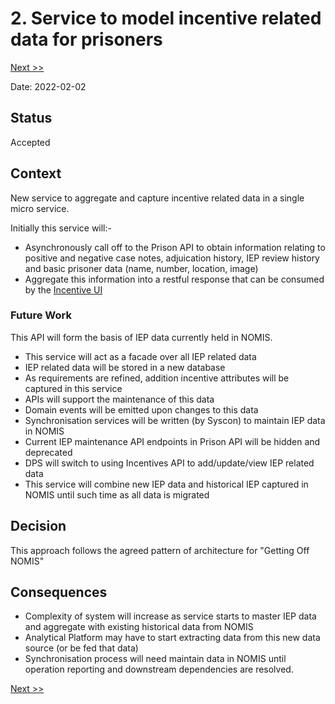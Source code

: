 # 2. Service to model incentive related data for prisoners

[Next >>](9999-end.md)


Date: 2022-02-02

## Status

Accepted

## Context


New service to aggregate and capture incentive related data in a single micro service. 

Initially this service will:-
- Asynchronously call off to the Prison API to obtain information relating to positive and negative case notes, adjuication history, IEP review history and basic prisoner data (name, number, location, image)
- Aggregate this information into a restful response that can be consumed by the [Incentive UI](https://github.com/ministryofjustice/hmpps-incentives-ui)

### Future Work
 This API will form the basis of IEP data currently held in NOMIS.

- This service will act as a facade over all IEP related data
- IEP related data will be stored in a new database
- As requirements are refined, addition incentive attributes will be captured in this service
- APIs will support the maintenance of this data
- Domain events will be emitted upon changes to this data
- Synchronisation services will be written (by Syscon) to maintain IEP data in NOMIS
- Current IEP maintenance API endpoints in Prison API will be hidden and deprecated
- DPS will switch to using Incentives API to add/update/view IEP related data
- This service will combine new IEP data and historical IEP captured in NOMIS until such time as all data is migrated

## Decision

This approach follows the agreed pattern of architecture for "Getting Off NOMIS"

## Consequences

- Complexity of system will increase as service starts to master IEP data and aggregate with existing historical data from NOMIS
- Analytical Platform may have to start extracting data from this new data source (or be fed that data)
- Synchronisation process will need maintain data in NOMIS until operation reporting and downstream dependencies are resolved.

[Next >>](9999-end.md)
